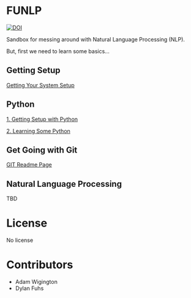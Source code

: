# FUNLP
[![DOI](https://zenodo.org/badge/DOI/10.5281/zenodo.1207314.svg)](https://doi.org/10.5281/zenodo.1207314)

Sandbox for messing around with Natural Language Processing (NLP).

But, first we need to learn some basics...

## Getting Setup

[Getting Your System Setup](https://github.com/awig/FUNLP/blob/master/README_SETUP.md)

## Python

[1\. Getting Setup with Python](https://github.com/awig/FUNLP/blob/master/README_PYTHON_ENV.md)

[2\. Learning Some Python](https://github.com/awig/FUNLP/blob/master/README_PYTHON_LEARN.md)

## Get Going with Git

[GIT Readme Page](https://github.com/awig/FUNLP/blob/master/README_GIT.md)

## Natural Language Processing

TBD

# License

No license

# Contributors

- Adam Wigington
- Dylan Fuhs
